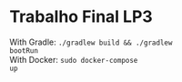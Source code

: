 # Trabalho Final LP3
With Gradle: <code>./gradlew build && ./gradlew bootRun</code> <br/>
With Docker: <code>sudo docker-compose up</code>
